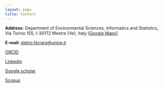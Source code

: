 ```yaml
---
layout: page
title: Contact
---
```


**Address**: Department of Environmental Sciences, Informatics and Statistics,
Via Torino 155, I-30172 Mestre (Ve), Italy [[Google Maps]](https://maps.app.goo.gl/ajDxVKwKmTHeQuRN6)

**E-mail**: [pietro.ferrara@unive.it](mailto:pietro.ferrara@unive.it)

[ORCID](https://orcid.org/0000-0002-4678-933X)

[Linkedin](https://www.linkedin.com/in/pietroferrara/)

[Google scholar](https://scholar.google.com/citations?user=y1SCHOEAAAAJ)

[Scopus](https://www.scopus.com/authid/detail.uri?authorId=24172958700)